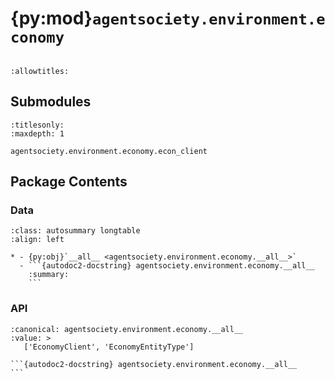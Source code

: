 # {py:mod}`agentsociety.environment.economy`

```{py:module} agentsociety.environment.economy
```

```{autodoc2-docstring} agentsociety.environment.economy
:allowtitles:
```

## Submodules

```{toctree}
:titlesonly:
:maxdepth: 1

agentsociety.environment.economy.econ_client
```

## Package Contents

### Data

````{list-table}
:class: autosummary longtable
:align: left

* - {py:obj}`__all__ <agentsociety.environment.economy.__all__>`
  - ```{autodoc2-docstring} agentsociety.environment.economy.__all__
    :summary:
    ```
````

### API

````{py:data} __all__
:canonical: agentsociety.environment.economy.__all__
:value: >
   ['EconomyClient', 'EconomyEntityType']

```{autodoc2-docstring} agentsociety.environment.economy.__all__
```

````
